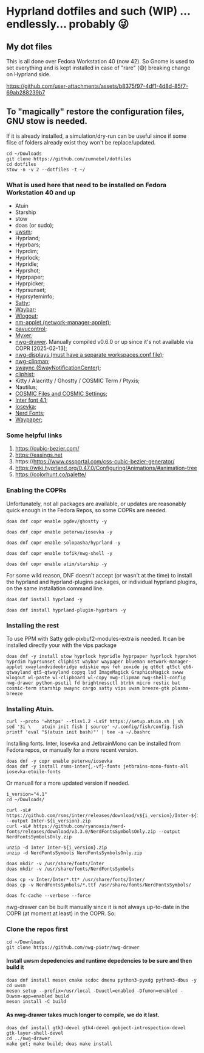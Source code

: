 # Hyprland dotfiles and such (WIP) ... endlessly... probably 😜

## My dot files
This is all done over Fedora Workstation 40 (now 42). So Gnome is used to set everything and is kept installed in case of "rare" (😅) breaking change on Hyprland side.

https://github.com/user-attachments/assets/b8375f97-4df1-4d8d-85f7-69ab288239b7

## To "magically" restore the configuration files, GNU stow is needed.
If it is already installed, a simulation/dry-run can be useful since if some filse of folders already exist they won't be replace/updated.
```
cd ~/Dowloads
git clone https://github.com/zumnebel/dotfiles
cd dotfiles
stow -n -v 2 --dotfiles -t ~/
```

### What is used here that need to be installed on Fedora Workstation 40 and up
- Atuin
- Starship
- stow
- doas (or sudo);
- [uwsm](https://github.com/Vladimir-csp/uwsm);
- Hyprland;
- Hyprbars;
- Hyprdim;
- Hyprlock;
- Hypridle;
- Hyprshot;
- Hyprpaper;
- Hyprpicker;
- Hyprsunset;
- Hyprsyteminfo;
- [Satty](https://api.github.com/repos/gabm/Satty);
- [Waybar](https://github.com/Alexays/Waybar);
- [Wlogout](https://github.com/ArtsyMacaw/wlogout);
- [nm-applet (network-manager-applet)](https://gitlab.gnome.org/GNOME/network-manager-applet);
- [pavucontrol](https://flathub.org/apps/org.pulseaudio.pavucontrol);
- [Myxer](https://github.com/Aurailus/Myxer);
- [nwg-drawer](https://github.com/nwg-piotr/nwg-drawer). Manually compiled v0.6.0 or up since it's not available via COPR [2025-02-13];
- [nwg-displays (must have a separate workspaces.conf file)](https://github.com/nwg-piotr/nwg-displays);
- [nwg-clipman](https://github.com/nwg-piotr/nwg-clipman);
- [swaync (SwayNotificationCenter)](https://github.com/ErikReider/SwayNotificationCenter);
- [cliphist](https://github.com/sentriz/cliphist);
- Kitty / Alacritty / Ghostty / COSMIC Term / Ptyxis;
- Nautilus;
- [COSMIC Files and COSMIC Settings](https://copr.fedorainfracloud.org/coprs/ryanabx/cosmic-epoch/);
- [Inter font 4.1](https://rsms.me/inter/);
- [Iosevka](https://github.com/be5invis/Iosevka);
- [Nerd Fonts](https://www.nerdfonts.com/cheat-sheet);
- [Waypaper](https://github.com/anufrievroman/waypaper);


### Some helpful links
1) https://cubic-bezier.com/
1) https://easings.net
1) https://https://www.cssportal.com/css-cubic-bezier-generator/
1) https://wiki.hyprland.org/0.47.0/Configuring/Animations/#animation-tree
1) https://colorhunt.co/palette/

### Enabling the COPRs
Unfortunately, not all packages are available, or updates are reasonably quick enough in the Fedora Repos, so some COPRs are needed.

```
doas dnf copr enable pgdev/ghostty -y

doas dnf copr enable peterwu/iosevka -y

doas dnf copr enable solopasha/hyprland -y

doas dnf copr enable tofik/nwg-shell -y

doas dnf copr enable atim/starship -y
```

For some wild reason, DNF doesn't accept (or wasn't at the time) to install the hyprland and hyprland-plugins packages, or individual hyprland plugins, on the same installation command line.
```
doas dnf install hyprland -y

doas dnf install hyprland-plugin-hyprbars -y
```

### Installing the rest

To use PPM with Satty  gdk-pixbuf2-modules-extra is needed. It can be installed directly your with the vips package

```
doas dnf -y install stow hyprlock hypridle hyprpaper hyprlock hyprshot hyprdim hyprsunset cliphist waybar waypaper blueman network-manager-applet xwaylandvideobridge udiskie mpv feh zoxide jq qt6ct qt5ct qt6-qtwayland qt5-qtwayland copyq lsd ImageMagick GraphicsMagick swww wlogout wl-paste wl-clipboard wl-copy nwg-clipman nwg-shell-config nwg-drawer python-psutil fd brightnessctl btrbk micro restic bat cosmic-term starship swaync cargo satty vips uwsm breeze-gtk plasma-breeze
```

### Installing Atuin.

```
curl --proto '=https' --tlsv1.2 -LsSf https://setup.atuin.sh | sh
sed '3i \    atuin init fish | source' ~/.config/fish/config.fish
printf 'eval "$(atuin init bash)"' | tee -a ~/.bashrc
```

Installing fonts. Inter, Iosevka and JetbrainMono can be installed from Fedora repos, or manually for a more recent version.

```
doas dnf -y copr enable peterwu/iosevka
doas dnf -y install rsms-inter{,-vf}-fonts jetbrains-mono-fonts-all iosevka-etoile-fonts
```
Or manuall for a more updated version if needed.
```
i_version="4.1"
cd ~/Dowloads/

curl -sL# https://github.com/rsms/inter/releases/download/v${i_version}/Inter-${i_version}.zip --output Inter-${i_version}.zip
curl -sL# https://github.com/ryanoasis/nerd-fonts/releases/download/v3.3.0/NerdFontsSymbolsOnly.zip --output NerdFontsSymbolsOnly.zip

unzip -d Inter Inter-${i_version}.zip
unzip -d NerdFontsSymbols NerdFontsSymbolsOnly.zip

doas mkdir -v /usr/share/fonts/Inter
doas mkdir -v /usr/share/fonts/NerdFontsSymbols

doas cp -v Inter/Inter*.tt* /usr/share/fonts/Inter/
doas cp -v NerdFontsSymbols/*.ttf /usr/share/fonts/NerdFontsSymbols/

doas fc-cache --verbose --force

```

nwg-drawer can be built manually since it is not always up-to-date in the COPR (at moment at least) in the COPR. So:

### Clone the repos first
```
cd ~/Downloads
git clone https://github.com/nwg-piotr/nwg-drawer
```
#### Install uwsm depedencies and runtime depedencies to be sure and then build it
```
doas dnf install meson cmake scdoc dmenu python3-pyxdg python3-dbus -y
cd uwsm
meson setup --prefix=/usr/local -Duuctl=enabled -Dfumon=enabled -Duwsm-app=enabled build
meson install -C build
```

#### As nwg-drawer takes much longer to compile, we do it last.

```
doas dnf install gtk3-devel gtk4-devel gobject-introspection-devel gtk-layer-shell-devel
cd ../nwg-drawer
make get; make build; doas make install
```
